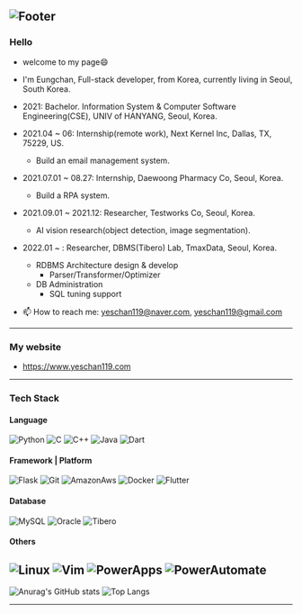 
![Footer](https://capsule-render.vercel.app/api?type=waving&color=auto&height=150&section=footer)
------------------------------------------------------------------------------------------------------------
### Hello
  + welcome to my page😄
  + I'm Eungchan, Full-stack developer, from Korea, currently living in Seoul, South Korea.
  + 2021: Bachelor. Information System & Computer Software Engineering(CSE), UNIV of HANYANG, Seoul, Korea.
  + 2021.04 ~ 06: Internship(remote work), Next Kernel Inc, Dallas, TX, 75229, US.
    + Build an email management system.
  + 2021.07.01 ~ 08.27: Internship, Daewoong Pharmacy Co, Seoul, Korea.
    + Build a RPA system.
  + 2021.09.01 ~ 2021.12: Researcher, Testworks Co, Seoul, Korea.
    + AI vision research(object detection, image segmentation).
  + 2022.01 ~ : Researcher, DBMS(Tibero) Lab, TmaxData, Seoul, Korea.
    + RDBMS Architecture design & develop
      + Parser/Transformer/Optimizer
    + DB Administration
      + SQL tuning support

  + 📫 How to reach me: yeschan119@naver.com, yeschan119@gmail.com
------------------------------------------------------------------------------------------------------------
### My website
  + https://www.yeschan119.com
<!--
**yeschan119/yeschan119** is a ✨ _special_ ✨ repository because its `README.md` (this file) appears on your GitHub profile.

Here are some ideas to get you started:

- 🔭 I’m currently working on ...
- 🌱 I’m currently learning ...
- 👯 I’m looking to collaborate on ...
- 🤔 I’m looking for help with ...
- 💬 Ask me about ...
- 📫 How to reach me: ...
- 😄 Pronouns: ...
- ⚡ Fun fact: ...
wave, egg, shark, slice, rect, soft, rounded, sylinder, waving, transparent -->
------------------------------------------------------------------------------------------------------------
### Tech Stack
#### Language
![Python](https://img.shields.io/badge/Python-white?style=for-the-badge&logo=Python&logoColor=3776AB)
![C](https://img.shields.io/badge/-00AEF0?style=for-the-badge&logo=C&logoColor=white)
![C++](https://img.shields.io/badge/C++-00599C?style=for-the-badge&logo=C++&logoColor=white)
![Java](https://img.shields.io/badge/Javascript-FF9900?style=for-the-badge&logo=Javascript&logoColor=white)
![Dart](https://img.shields.io/badge/Dart-00599C?style=for-the-badge&logo=Dart&logoColor=white)
#### Framework | Platform
![Flask](https://img.shields.io/badge/Flask-black?style=for-the-badge&logo=Flask&logoColor=white)
![Git](https://img.shields.io/badge/Git-white?style=for-the-badge&logo=Git&logoColor=black)
![AmazonAws](https://img.shields.io/badge/AmazonAws-FF9900?style=for-the-badge&logo=AmazonAws&logoColor=000000)
![Docker](https://img.shields.io/badge/Docker-4285F4?style=for-the-badge&logo=Docker&logoColor=white)
![Flutter](https://img.shields.io/badge/Flutter-00AEF0?style=for-the-badge&logo=Flutter&logoColor=white)
#### Database
![MySQL](https://img.shields.io/badge/MySQL-4479A1?style=for-the-badge&logo=MySQL&logoColor=white)
![Oracle](https://img.shields.io/badge/Oracle-F80000?style=for-the-badge&logo=Oracle&logoColor=white)
![Tibero](https://img.shields.io/badge/Tibero-0066FF?style=for-the-badge&logo=Oracle&logoColor=black)
#### Others
![Linux](https://img.shields.io/badge/Linux-FF9900?style=for-the-badge&logo=Linux&logoColor=white)
![Vim](https://img.shields.io/badge/Vim-black?style=for-the-badge&logo=Vim&logoColor=white)
![PowerApps](https://img.shields.io/badge/PowerApps-742774?style=for-the-badge&logo=PowerApps&logoColor=white)
![PowerAutomate](https://img.shields.io/badge/PowerAutomate-0066FF?style=for-the-badge&logo=PowerAutomate&logoColor=white)
------------------------------------------------------------------------------------------------------------
![Anurag's GitHub stats](https://github-readme-stats.vercel.app/api?username=yeschan119&show_icons=true&theme=radical)
![Top Langs](https://github-readme-stats.vercel.app/api/top-langs/?username=yeschan119&theme=radical)
<!-- [![Top Langs](https://github-readme-stats.vercel.app/api/top-langs/?username=yeschan119)](https://github.com/anuraghazra/github-readme-stats) -->
------------------------------------------------------------------------------------------------------------
